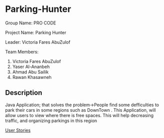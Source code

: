 # Parking-Hunter

Group Name: PRO CODE

Project Name: Parking Hunter

Leader: Victoria Fares AbuZulof

Team Members:

1. Victoria Fares AbuZulof 
2. Yaser Al-Ananbeh
3. Ahmad Abu Sailik
4. Rawan Khasawneh

## Description

Java Application; that solves the problem->People find some defficulties to park their cars in some regions such as DownTown .
This Application, will allow users to view where there is free spaces.
This will help decreasing traffic, and organizing parkings in this region

[User Stories](https://trello.com/b/8xlDlkHO/parkinghunter)



     
    
